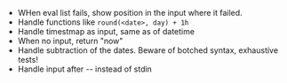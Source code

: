 - WHen eval list fails, show position in the input where it failed.
- Handle functions like `round(<date>, day) + 1h`
- Handle timestmap as input, same as  of datetime
- When no input, return "now"
- Handle subtraction of the dates. Beware of botched syntax, exhaustive tests!
- Handle input after -- instead of stdin
